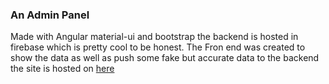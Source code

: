 ### An Admin Panel
Made with Angular material-ui and bootstrap the backend is hosted in firebase which is pretty cool to be honest. The Fron end was created to show the data as well as push some fake but accurate data to the backend the site is hosted on [here](https://upjaodashboard.netlify.app)
